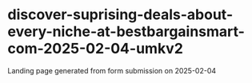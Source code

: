 # discover-suprising-deals-about-every-niche-at-bestbargainsmart-com-2025-02-04-umkv2
Landing page generated from form submission on 2025-02-04
